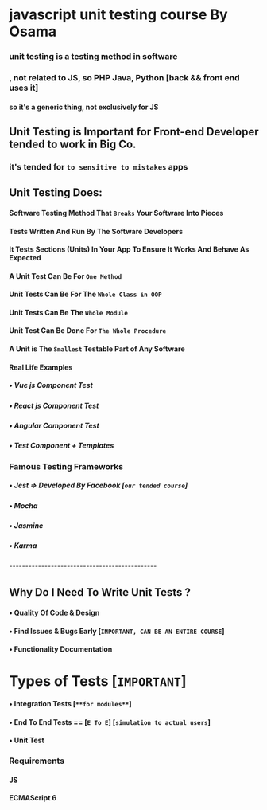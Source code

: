 # javascript unit testing course By Osama
### unit testing is a testing method in software
### , not related to JS, so PHP Java, Python [back && front end uses it]
#### so it's a generic thing, not exclusively for JS

## Unit Testing is Important for Front-end Developer tended to work in Big Co.
### it's tended for `to sensitive to mistakes` apps

## Unit Testing Does:
#### Software Testing Method That `Breaks` Your Software Into Pieces
#### Tests Written And Run By The Software Developers
#### It Tests Sections (Units) In Your App To Ensure It Works And Behave As Expected
#### A Unit Test Can Be For `One Method`
#### Unit Tests Can Be For The `Whole Class in OOP`
#### Unit Tests Can Be The `Whole Module`
#### Unit Test Can Be Done For `The Whole Procedure`
#### A Unit is The `Smallest` Testable Part of Any Software

#### Real Life Examples
##### • Vue js Component Test
##### • React js Component Test
##### • Angular Component Test
##### • Test Component + Templates

### Famous Testing Frameworks
##### • Jest => Developed By Facebook [`our tended course`]
##### • Mocha
##### • Jasmine
##### • Karma
###### ----------------------------------------------

## Why Do I Need To Write Unit Tests ?
#### • Quality Of Code & Design
#### • Find Issues & Bugs Early [`IMPORTANT, CAN BE AN ENTIRE COURSE`]
#### • Functionality Documentation

# Types of Tests [`IMPORTANT`]
#### • Integration Tests [`**for modules**`]
#### • End To End Tests == [`E To E`] [`simulation to actual users`]
#### • Unit Test

### Requirements
#### JS
#### ECMAScript 6